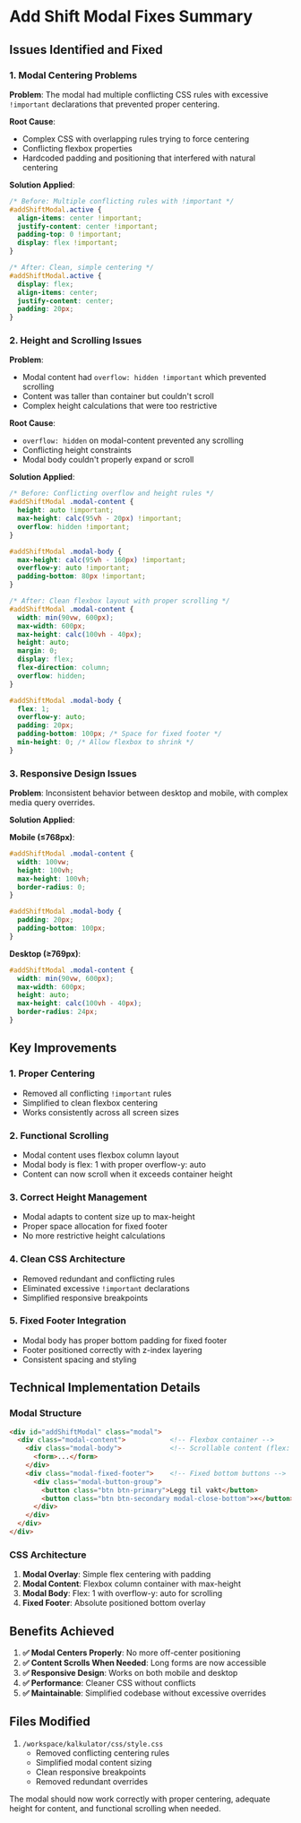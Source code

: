 # Add Shift Modal Fixes Summary

## Issues Identified and Fixed

### 1. Modal Centering Problems
**Problem**: The modal had multiple conflicting CSS rules with excessive `!important` declarations that prevented proper centering.

**Root Cause**: 
- Complex CSS with overlapping rules trying to force centering
- Conflicting flexbox properties
- Hardcoded padding and positioning that interfered with natural centering

**Solution Applied**:
```css
/* Before: Multiple conflicting rules with !important */
#addShiftModal.active {
  align-items: center !important;
  justify-content: center !important;
  padding-top: 0 !important;
  display: flex !important;
}

/* After: Clean, simple centering */
#addShiftModal.active {
  display: flex;
  align-items: center;
  justify-content: center;
  padding: 20px;
}
```

### 2. Height and Scrolling Issues
**Problem**: 
- Modal content had `overflow: hidden !important` which prevented scrolling
- Content was taller than container but couldn't scroll
- Complex height calculations that were too restrictive

**Root Cause**:
- `overflow: hidden` on modal-content prevented any scrolling
- Conflicting height constraints
- Modal body couldn't properly expand or scroll

**Solution Applied**:
```css
/* Before: Conflicting overflow and height rules */
#addShiftModal .modal-content {
  height: auto !important;
  max-height: calc(95vh - 20px) !important;
  overflow: hidden !important;
}

#addShiftModal .modal-body {
  max-height: calc(95vh - 160px) !important;
  overflow-y: auto !important;
  padding-bottom: 80px !important;
}

/* After: Clean flexbox layout with proper scrolling */
#addShiftModal .modal-content {
  width: min(90vw, 600px);
  max-width: 600px;
  max-height: calc(100vh - 40px);
  height: auto;
  margin: 0;
  display: flex;
  flex-direction: column;
  overflow: hidden;
}

#addShiftModal .modal-body {
  flex: 1;
  overflow-y: auto;
  padding: 20px;
  padding-bottom: 100px; /* Space for fixed footer */
  min-height: 0; /* Allow flexbox to shrink */
}
```

### 3. Responsive Design Issues
**Problem**: Inconsistent behavior between desktop and mobile, with complex media query overrides.

**Solution Applied**:

**Mobile (≤768px)**:
```css
#addShiftModal .modal-content {
  width: 100vw;
  height: 100vh;
  max-height: 100vh;
  border-radius: 0;
}

#addShiftModal .modal-body {
  padding: 20px;
  padding-bottom: 100px;
}
```

**Desktop (≥769px)**:
```css
#addShiftModal .modal-content {
  width: min(90vw, 600px);
  max-width: 600px;
  height: auto;
  max-height: calc(100vh - 40px);
  border-radius: 24px;
}
```

## Key Improvements

### 1. **Proper Centering**
- Removed all conflicting `!important` rules
- Simplified to clean flexbox centering
- Works consistently across all screen sizes

### 2. **Functional Scrolling**
- Modal content uses flexbox column layout
- Modal body is flex: 1 with proper overflow-y: auto
- Content can now scroll when it exceeds container height

### 3. **Correct Height Management**
- Modal adapts to content size up to max-height
- Proper space allocation for fixed footer
- No more restrictive height calculations

### 4. **Clean CSS Architecture**
- Removed redundant and conflicting rules
- Eliminated excessive `!important` declarations
- Simplified responsive breakpoints

### 5. **Fixed Footer Integration**
- Modal body has proper bottom padding for fixed footer
- Footer positioned correctly with z-index layering
- Consistent spacing and styling

## Technical Implementation Details

### Modal Structure
```html
<div id="addShiftModal" class="modal">
  <div class="modal-content">           <!-- Flexbox container -->
    <div class="modal-body">            <!-- Scrollable content (flex: 1) -->
      <form>...</form>
    </div>
    <div class="modal-fixed-footer">    <!-- Fixed bottom buttons -->
      <div class="modal-button-group">
        <button class="btn btn-primary">Legg til vakt</button>
        <button class="btn btn-secondary modal-close-bottom">×</button>
      </div>
    </div>
  </div>
</div>
```

### CSS Architecture
1. **Modal Overlay**: Simple flex centering with padding
2. **Modal Content**: Flexbox column container with max-height
3. **Modal Body**: Flex: 1 with overflow-y: auto for scrolling
4. **Fixed Footer**: Absolute positioned bottom overlay

## Benefits Achieved

1. **✅ Modal Centers Properly**: No more off-center positioning
2. **✅ Content Scrolls When Needed**: Long forms are now accessible
3. **✅ Responsive Design**: Works on both mobile and desktop
4. **✅ Performance**: Cleaner CSS without conflicts
5. **✅ Maintainable**: Simplified codebase without excessive overrides

## Files Modified

1. `/workspace/kalkulator/css/style.css`
   - Removed conflicting centering rules
   - Simplified modal content sizing
   - Clean responsive breakpoints
   - Removed redundant overrides

The modal should now work correctly with proper centering, adequate height for content, and functional scrolling when needed.